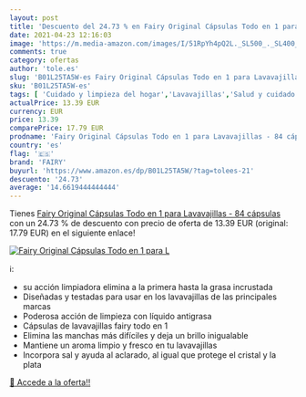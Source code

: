 ```yaml
---
layout: post
title: 'Descuento del 24.73 % en Fairy Original Cápsulas Todo en 1 para L'
date: 2021-04-23 12:16:03
image: 'https://m.media-amazon.com/images/I/51RpYh4pQ2L._SL500_._SL400_.jpg'
comments: true
category: ofertas
author: 'tole.es'
slug: 'B01L25TA5W-es Fairy Original Cápsulas Todo en 1 para Lavavajillas - 84...'
sku: 'B01L25TA5W-es'
tags: [ 'Cuidado y limpieza del hogar','Lavavajillas','Salud y cuidado personal','fairy', ]
actualPrice: 13.39 EUR
currency: EUR
price: 13.39
comparePrice: 17.79 EUR
prodname: 'Fairy Original Cápsulas Todo en 1 para Lavavajillas - 84 cápsulas'
country: 'es'
flag: '🇪🇸'
brand: 'FAIRY'
buyurl: 'https://www.amazon.es/dp/B01L25TA5W/?tag=tolees-21'
descuento: '24.73'
average: '14.6619444444444'
---
```


Tienes [Fairy Original Cápsulas Todo en 1 para Lavavajillas - 84 cápsulas](https://www.amazon.es/dp/B01L25TA5W/?tag=tolees-21) con un 24.73 % de descuento con precio de oferta de 13.39 EUR (original: 17.79 EUR) en el siguiente enlace!

[![Fairy Original Cápsulas Todo en 1 para L](https://m.media-amazon.com/images/I/51RpYh4pQ2L._SL500_._SL400_.jpg)](https://www.amazon.es/dp/B01L25TA5W/?tag=tolees-21)

ℹ️:

- su acción limpiadora elimina a la primera hasta la grasa incrustada
- Diseñadas y testadas para usar en los lavavajillas de las principales marcas
- Poderosa acción de limpieza con líquido antigrasa
- Cápsulas de lavavajillas fairy todo en 1
- Elimina las manchas más difíciles y deja un brillo inigualable
- Mantiene un aroma limpio y fresco en tu lavavajillas
- Incorpora sal y ayuda al aclarado, al igual que protege el cristal y la plata

[🛒 Accede a la oferta!!](https://www.amazon.es/dp/B01L25TA5W/?tag=tolees-21)
